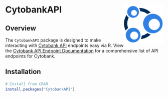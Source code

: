 
<!-- README.md is generated from README.Rmd. Please edit that file -->

# CytobankAPI <img src="man/figures/logo.png" align="right" />

## Overview

The `CytobankAPI` package is designed to make interacting with [Cytobank
API](https://support.cytobank.org/hc/en-us/articles/206336157-Overview-of-the-Cytobank-API)
endpoints easy via R. View the [Cytobank API Endpoint
Documentation](https://developer.cytobank.org/) for a comprehensive list
of API endpoints for Cytobank.

## Installation

``` r
# Install from CRAN
install.packages("CytobankAPI")
```

